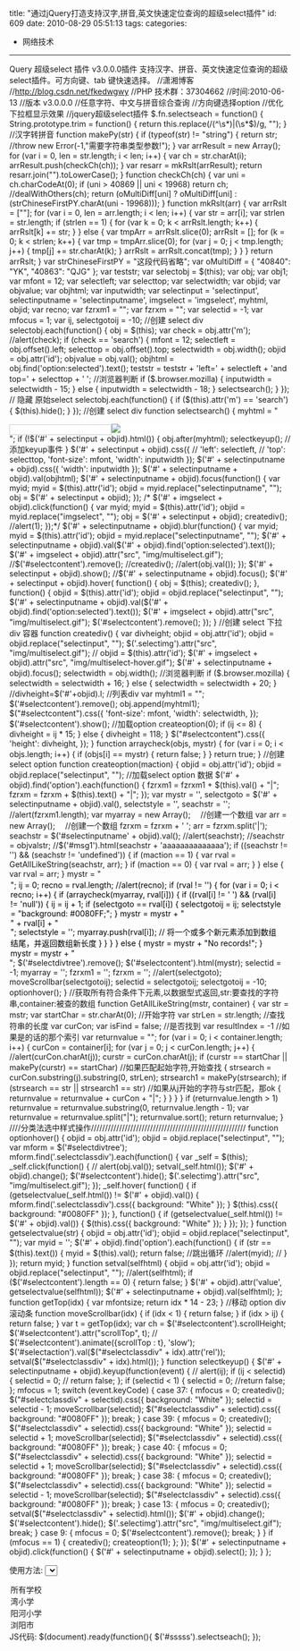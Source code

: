 title: "通过jQuery打造支持汉字,拼音,英文快速定位查询的超级select插件"
id: 609
date: 2010-08-29 05:51:13
tags: 
categories: 
- 网络技术
---

Query 超级select 插件 v3.0.0.0插件 支持汉字、拼音、英文快速定位查询的超级select插件。可方向键、tab 键快速选择。
//潇湘博客
//http://blog.csdn.net/fkedwgwy
//PHP 技术群：37304662
//时间:2010-06-13
//版本 v3.0.0.0
//任意字符、中文与拼音综合查询
//方向键选择option
//优化下拉框显示效果
//jquery超级select插件
$.fn.selectseach = function() {
String.prototype.trim = function() {
return this.replace(/(^\s*)|(\s*$)/g, "");
}
//汉字转拼音
function makePy(str) {
if (typeof(str) != "string") {
return str;
//throw new Error(-1,"需要字符串类型参数!");
}
var arrResult = new Array();
for (var i = 0, len = str.length; i < len; i++) {
var ch = str.charAt(i);
arrResult.push(checkCh(ch));
}
var resarr = mkRslt(arrResult);
return resarr.join("").toLowerCase();
}
function checkCh(ch) {
var uni = ch.charCodeAt(0);
if (uni > 40869 || uni < 19968) return ch; //dealWithOthers(ch);
return (oMultiDiff[uni] ? oMultiDiff[uni] : (strChineseFirstPY.charAt(uni - 19968)));
}
function mkRslt(arr) {
var arrRslt = [""];
for (var i = 0, len = arr.length; i < len; i++) {
var str = arr[i];
var strlen = str.length;
if (strlen == 1) {
for (var k = 0; k < arrRslt.length; k++) {
arrRslt[k] += str;
}
} else {
var tmpArr = arrRslt.slice(0);
arrRslt = [];
for (k = 0; k < strlen; k++) {
var tmp = tmpArr.slice(0);
for (var j = 0; j < tmp.length; j++) {
tmp[j] += str.charAt(k);
}
arrRslt = arrRslt.concat(tmp);
}
}
}
return arrRslt;
}
var strChineseFirstPY = "这段代码省略";
var oMultiDiff = {
"40840": "YK",
"40863": "QJG"
};
var teststr;
var selectobj = $(this);
var obj;
var obj1;
var mfont = 12;
var selectleft;
var selecttop;
var selectwidth;
var objid;
var objvalue;
var objhtml;
var inputwidth;
var selectinput = 'selectinput',
selectinputname = 'selectinputname',
imgselect = 'imgselect',
myhtml, objid;
var recno;
var fzrxm1 = "";
var fzrxm = "";
var selectid = -1;
var mfocus = 1;
var ij, selectgotoij = -10;
//创建 select div
selectobj.each(function() {
obj = $(this);
var check = obj.attr('m');
//alert(check);
if (check == 'search') {
mfont = 12;
selectleft = obj.offset().left;
selecttop = obj.offset().top;
selectwidth = obj.width();
objid = obj.attr('id');
objvalue = obj.val();
objhtml = obj.find('option:selected').text();
teststr = teststr + 'left=' + selectleft + 'and top=' + selecttop + '
';
//浏览器判断
if ($.browser.mozilla) {
inputwidth = selectwidth - 15;
} else {
inputwidth = selectwidth - 18;
}
selectsearch();
}
});
// 隐藏 原始select
selectobj.each(function() {
if ($(this).attr('m') == 'search') {
$(this).hide();
}
});
//创建 select div
function selectsearch() {
myhtml = "<div id=" + selectinput + objid + " style='height: 18px;color:white; background:white; font-size:12;left:" + selectleft + ";top:" + selecttop + ";'><nobr><input type='text' name=" + selectinputname + objid + " id=" + selectinputname + objid + " style='border:1px solid #CCC;margin: 0pt 0px 0pt 0px;font-size:" + mfont + ";vertical-align:middle;'>![](img/multiselect.gif "快速定位")</nobr></div>";
if (!$('#' + selectinput + objid).html()) {
obj.after(myhtml);
selectkeyup(); //添加keyup事件
}
$('#' + selectinput + objid).css({
//  'left': selectleft,
//  'top': selecttop,
'font-size': mfont,
'width': inputwidth
});
$('#' + selectinputname + objid).css({
'width': inputwidth
});
$('#' + selectinputname + objid).val(objhtml);
$('#' + selectinputname + objid).focus(function() {
var myid;
myid = $(this).attr('id');
objid = myid.replace("selectinputname", "");
obj = $('#' + selectinput + objid);
});
/*     $('#' + imgselect + objid).click(function() {
var myid;
myid = $(this).attr('id');
objid = myid.replace("imgselect", "");
obj = $('#' + selectinput + objid);
creatediv();
//alert(1);
});*/
$('#' + selectinputname + objid).blur(function() {
var myid;
myid = $(this).attr('id');
objid = myid.replace("selectinputname", "");
$('#' + selectinputname + objid).val($('#' + objid).find('option:selected').text());
$('#' + imgselect + objid).attr("src", "img/multiselect.gif");
//$('#selectcontent').remove();
//creatediv();
//alert(obj.val());
});
$('#' + selectinput + objid).show();
//$('#' + selectinputname + objid).focus();
$('#' + selectinput + objid).hover(
function() {
obj = $(this);
creatediv();
},
function() {
objid = $(this).attr('id');
objid = objid.replace("selectinput", "");
$('#' + selectinputname + objid).val($('#' + objid).find('option:selected').text());
$('#' + imgselect + objid).attr("src", "img/multiselect.gif");
$('#selectcontent').remove();
});
}
//创建 select 下拉 div 容器
function creatediv() {
var divheight;
objid = obj.attr('id');
objid = objid.replace("selectinput", "");
$('.selectimg').attr("src", "img/multiselect.gif");
// objid = $(this).attr('id');
$('#' + imgselect + objid).attr("src", "img/multiselect-hover.gif");
$('#' + selectinputname + objid).focus();
selectwidth = obj.width();
//浏览器判断
if ($.browser.mozilla) {
selectwidth = selectwidth + 16;
} else {
selectwidth = selectwidth + 20;
}
//divheight=$('#'+objid).l;
//列表div
var myhtml1 = "<div id='selectcontent' style='height: 118px; position:absolute; border: 1px solid #CCC; background:white; font-size:12;overflow-x:hidden;overflow-y:auto;margin: -1.5pt 0px 0pt 0px;display: none'></div>";
$('#selectcontent').remove();
obj.append(myhtml1);
$("#selectcontent").css({
'font-size': mfont,
'width': selectwidth,
});
$('#selectcontent').show();
//加载option
createoption(0);
if (ij <= 8) {
divheight = ij * 15;
} else {
divheight = 118;
}
$("#selectcontent").css({
'height': divheight,
});
}
function arraycheck(objs, mystr) {
for (var i = 0; i < objs.length; i++) {
if (objs[i] == mystr) {
return false;
}
}
return true;
}
//创建 select option
function createoption(maction) {
objid = obj.attr('id');
objid = objid.replace("selectinput", "");
//加载select option 数据
$('#' + objid).find('option').each(function() {
fzrxm1 = fzrxm1 + $(this).val() + "|";
fzrxm = fzrxm + $(this).text() + "|";
});
var mystr = '',
selectgoto = $('#' + selectinputname + objid).val(),
selectstyle = '',
seachstr = '';
//alert(fzrxm1.length);
var myarray = new Array();　 //创建一个数组
var arr = new Array();　 //创建一个数组
fzrxm = fzrxm + ' ';
arr = fzrxm.split('|');
seachstr = $('#selectinputname' + objid).val();
//alert(seachstr);
//seachstr = objvalstr;
//$('#msg1').html(seachstr + 'aaaaaaaaaaaaaa');
if ((seachstr != '') && (seachstr != 'undefined')) {
if (maction == 1) {
var rval = GetAllLikeString(seachstr, arr);
}
if (maction == 0) {
var rval = arr;
}
} else {
var rval = arr;
}
mystr = "<div  id='selectdivtree' style='width:96.9%;border:0px solid #CCC;margin: 2pt 0px 0pt 2px;color:#000000'>";
ij = 0;
recno = rval.length;
//alert(recno);
if (rval != '') {
for (var i = 0; i < recno; i++) {
if (arraycheck(myarray, rval[i])) {
if ((rval[i] != ' ') && (rval[i] != 'null')) {
ij = ij + 1;
if (selectgoto == rval[i]) {
selectgotoij = ij;
selectstyle = "background: #0080FF;";
}
mystr = mystr + "<div style='height:14px;" + selectstyle + " ' class='selectclassdiv' id='selectclassdiv" + ij + "' rel = '" + ij + "'>" + rval[i] + "</div>";
selectstyle = '';
myarray.push(rval[i]); // 将一个或多个新元素添加到数组结尾，并返回数组新长度
}
}
}
} else {
mystr = mystr + "No records!";
}
mystr = mystr + "<input type='hidden'  id = 'selectaction' value = '0'></div>";
$('#selectdivtree').remove();
$('#selectcontent').html(mystr);
selectid = -1;
myarray = '';
fzrxm1 = '';
fzrxm = '';
//alert(selectgoto);
moveScrollbar(selectgotoij);
selectid = selectgotoij;
selectgotoij = -10;
optionhover();
}
//获取所有符合条件下元素,以数据型式返回,str:要查找的字符串,container:被查的数组
function GetAllLikeString(mstr, container) {
var str = mstr;
var startChar = str.charAt(0); //开始字符
var strLen = str.length; //查找符串的长度
var curCon;
var isFind = false; //是否找到
var resultIndex = -1 //如果是的话的那个索引
var returnvalue = "";
for (var i = 0; i < container.length; i++) {
curCon = container[i];
for (var j = 0; j < curCon.length; j++) {
//alert(curCon.charAt(j));
curstr = curCon.charAt(j);
if (curstr == startChar || makePy(curstr) == startChar) //如果匹配起始字符,开始查找
{
strsearch = curCon.substring(j).substring(0, strLen);
strsearch1 = makePy(strsearch);
if (strsearch == str || strsearch1 == str) //如果从j开始的字符与str匹配，那ok
{
returnvalue = returnvalue + curCon + "|";
}
}
}
}
if (returnvalue.length > 1) returnvalue = returnvalue.substring(0, returnvalue.length - 1);
var returnvalue = returnvalue.split("|");
returnvalue.sort();
return returnvalue;
}
////分类法选中样式操作///////////////////////////////////////////////////////
function optionhover() {
objid = obj.attr('id');
objid = objid.replace("selectinput", "");
var mform = $('#selectdivtree');
mform.find('.selectclassdiv').each(function() {
var _self = $(this);
_self.click(function() {
// alert(obj.val());
setval(_self.html());
$('#' + objid).change();
$('#selectcontent').hide();
$('.selectimg').attr("src", "img/multiselect.gif");
});
_self.hover(
function() {
if (getselectvalue(_self.html()) != $('#' + objid).val()) {
mform.find('.selectclassdiv').css({
background: "White"
});
}
$(this).css({
background: "#0080FF"
});
},
function() {
if (getselectvalue(_self.html()) != $('#' + objid).val()) {
$(this).css({
background: "White"
});
}
});
});
}
function getselectvalue(str) {
objid = obj.attr('id');
objid = objid.replace("selectinput", "");
var myid = '';
$('#' + objid).find('option').each(function() {
if (str == $(this).text()) {
myid = $(this).val();
return false; //跳出循环
//alert(myid);
//
}
});
return myid;
}
function setval(selfhtml) {
objid = obj.attr('id');
objid = objid.replace("selectinput", "");
//alert(selfhtml);
if ($('#selectcontent').length == 0) {
return false;
}
$('#' + objid).attr('value', getselectvalue(selfhtml));
$('#' + selectinputname + objid).val(selfhtml);
};
function getTop(idx) {
var mfontsize;
return idx * 14 - 23;
}
//移动 option div 滚动条
function moveScrollbar(idx) {
if (idx < 1) {
return false;
}
if (idx > ij) {
return false;
}
var t = getTop(idx);
var ch = $('#selectcontent').scrollHeight;
$('#selectcontent').attr("scrollTop", t);
// $('#selectcontent').animate({scrollTop : t}, 'slow');
$('#selectaction').val($("#selectclassdiv" + idx).attr('rel'));
setval($("#selectclassdiv" + idx).html());
}
function selectkeyup() {
$('#' + selectinputname + objid).keyup(function(event) {
// alert(ij);
if (ij < selectid) {
selectid = 0;
// return false;
};
if (selectid < 1) {
selectid = 0;
//return false;
};
mfocus = 1;
switch (event.keyCode) {
case 37:
{
mfocus = 0;
creatediv();
$("#selectclassdiv" + selectid).css({
background: "White"
});
selectid = selectid - 1;
moveScrollbar(selectid);
$("#selectclassdiv" + selectid).css({
background: "#0080FF"
});
break;
}
case 39:
{
mfocus = 0;
creatediv();
$("#selectclassdiv" + selectid).css({
background: "White"
});
selectid = selectid + 1;
moveScrollbar(selectid);
$("#selectclassdiv" + selectid).css({
background: "#0080FF"
});
break;
}
case 40:
{
mfocus = 0;
$("#selectclassdiv" + selectid).css({
background: "White"
});
selectid = selectid + 1;
moveScrollbar(selectid);
$("#selectclassdiv" + selectid).css({
background: "#0080FF"
});
break;
}
case 38:
{
mfocus = 0;
creatediv();
$("#selectclassdiv" + selectid).css({
background: "White"
});
selectid = selectid - 1;
moveScrollbar(selectid);
$("#selectclassdiv" + selectid).css({
background: "#0080FF"
});
break;
}
case 13:
{
mfocus = 0;
creatediv();
setval($("#selectclassdiv" + selectid).html());
$('#' + objid).change();
$('#selectcontent').hide();
$('.selectimg').attr("src", "img/multiselect.gif");
break;
}
case 9:
{
mfocus = 0;
$('#selectcontent').remove();
break;
}
}
if (mfocus == 1) {
creatediv();
createoption(1);
};
});
$('#' + selectinputname + objid).click(function() {
$('#' + selectinputname + objid).select();
});
}
};

使用方法:
<select name="sssss2" id="sssss2" m='search' >
<option value="-1">所有学校</option>
<option value="139">湾小学</option>
<option value="140">阳河小学</option>
<option value="141">浏阳市</option>
</select>
JS代码:
$(document).ready(function(){
$('#sssss').selectseach();
});